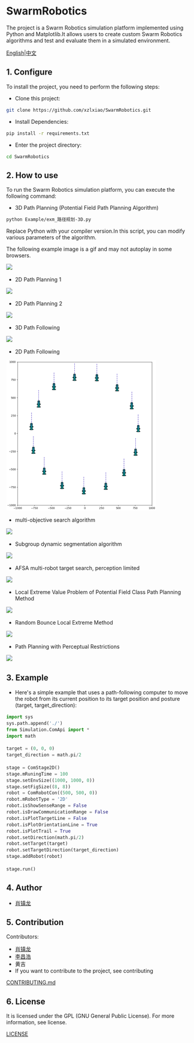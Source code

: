 # SwarmRobotics

The project is a Swarm Robotics simulation platform implemented using Python and Matplotlib.It allows users to create custom Swarm Robotics algorithms and test and evaluate them in a simulated environment.

[English](./README.md)|[中文](./readme_chinese.md)

## 1. Configure

To install the project, you need to perform the following steps:

*   Clone this project:


```bash
git clone https://github.com/xzlxiao/SwarmRobotics.git
```
 - Install Dependencies:


```bash
pip install -r requirements.txt
```


*   Enter the project directory:


```bash
cd SwarmRobotics
```


## 2. How to use

To run the Swarm Robotics simulation platform, you can execute the following command:

*   3D Path Planning (Potential Field Path Planning Algorithm)
```bash
python Example/exm_路径规划-3D.py
```


Replace Python with your compiler version.In this script, you can modify various parameters of the algorithm.

The following example image is a gif and may not autoplay in some browsers.

![](Resource/path_planning_3d.gif)

*   2D Path Planning 1

![](Resource/path_planning_2d.gif)

*   2D Path Planning 2

![](Resource/path_planning_2d_2.gif)

*   3D Path Following

![](Resource/path_following_3d.gif)

*   2D Path Following

![](Resource/path_following_2d.gif)

*   multi-objective search algorithm

![](Resource/multi_target_search.gif)

*   Subgroup dynamic segmentation algorithm

![](Resource/subgroup_split.gif)

*   AFSA multi-robot target search, perception limited

![](Resource/AFSA.gif)

*   Local Extreme Value Problem of Potential Field Class Path Planning Method

![](Resource/local_extremum1.gif)

*   Random Bounce Local Extreme Method

![](Resource/local_extremum_leap1.gif)

*   Path Planning with Perceptual Restrictions

![](Resource/sense_limited.gif)

## 3. Example

*   Here's a simple example that uses a path-following computer to move the robot from its current position to its target position and posture (target, target\_direction):


```python
import sys
sys.path.append('./')
from Simulation.ComApi import *
import math

target = (0, 0, 0)
target_direction = math.pi/2

stage = ComStage2D()
stage.mRuningTime = 100
stage.setEnvSize((1000, 1000, 0))
stage.setFigSize((8, 8))
robot = ComRobotCon((500, 500, 0))
robot.mRobotType = '2D'
robot.isShowSenseRange = False
robot.isDrawCommunicationRange = False 
robot.isPlotTargetLine = False
robot.isPlotOrientationLine = True
robot.isPlotTrail = True
robot.setDirection(math.pi/2)
robot.setTarget(target)
robot.setTargetDirection(target_direction)
stage.addRobot(robot)

stage.run()
```


## 4. Author

*   [肖镇龙](https://github.com/xzlxiao)

## 5. Contribution

Contributors:

*   [肖镇龙](https://github.com/xzlxiao)
*   [李昌浩](https://github.com/Pekachiu)
*   黄吉
*   If you want to contribute to the project, see contributing

[CONTRIBUTING.md]()

## 6. License

It is licensed under the GPL (GNU General Public License). For more information, see license.

[LICENSE](./License)
